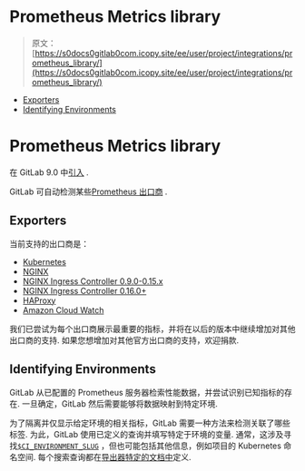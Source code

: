 # Prometheus Metrics library

> 原文：[https://s0docs0gitlab0com.icopy.site/ee/user/project/integrations/prometheus_library/](https://s0docs0gitlab0com.icopy.site/ee/user/project/integrations/prometheus_library/)

*   [Exporters](#exporters)
*   [Identifying Environments](#identifying-environments)

# Prometheus Metrics library[](#prometheus-metrics-library "Permalink")

在 GitLab 9.0 中[引入](https://gitlab.com/gitlab-org/gitlab-foss/-/merge_requests/8935) .

GitLab 可自动检测某些[Prometheus 出口商](https://s0prometheus0io.icopy.site/docs/instrumenting/exporters/) .

## Exporters[](#exporters "Permalink")

当前支持的出口商是：

*   [Kubernetes](kubernetes.html)
*   [NGINX](nginx.html)
*   [NGINX Ingress Controller 0.9.0-0.15.x](nginx_ingress_vts.html)
*   [NGINX Ingress Controller 0.16.0+](nginx_ingress.html)
*   [HAProxy](haproxy.html)
*   [Amazon Cloud Watch](cloudwatch.html)

我们已尝试为每个出口商展示最重要的指标，并将在以后的版本中继续增加对其他出口商的支持. 如果您想增加对其他官方出口商的支持，欢迎捐款.

## Identifying Environments[](#identifying-environments "Permalink")

GitLab 从已配置的 Prometheus 服务器检索性能数据，并尝试识别已知指标的存在. 一旦确定，GitLab 然后需要能够将数据映射到特定环境.

为了隔离并仅显示给定环境的相关指标，GitLab 需要一种方法来检测关联了哪些标签. 为此，GitLab 使用已定义的查询并填写特定于环境的变量. 通常，这涉及寻找[`$CI_ENVIRONMENT_SLUG`](../../../../ci/variables/README.html#predefined-environment-variables) ，但也可能包括其他信息，例如项目的 Kubernetes 命名空间. 每个搜索查询都在[导出器特定的文档中](#exporters)定义.